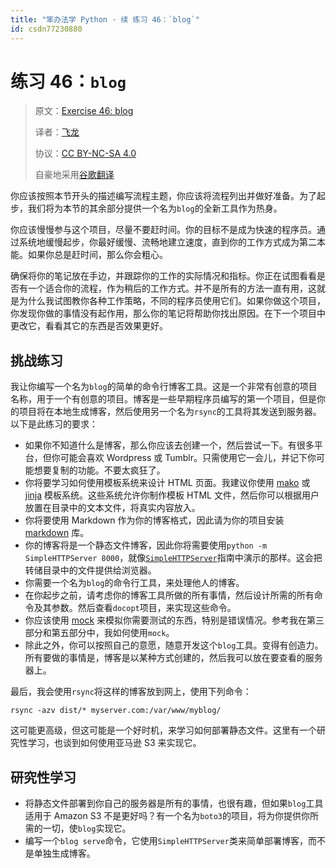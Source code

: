 ```yaml
---
title: "笨办法学 Python · 续 练习 46：`blog`"
id: csdn77230880
---
```


# 练习 46：`blog`

> 原文：[Exercise 46: blog](https://learncodethehardway.org/more-python-book/ex46.html)
> 
> 译者：[飞龙](https://github.com/wizardforcel)
> 
> 协议：[CC BY-NC-SA 4.0](http://creativecommons.org/licenses/by-nc-sa/4.0/)
> 
> 自豪地采用[谷歌翻译](https://translate.google.cn/)

你应该按照本节开头的描述编写流程主题，你应该将流程列出并做好准备。为了起步，我们将为本节的其余部分提供一个名为`blog`的全新工具作为热身。

你应该慢慢参与这个项目，尽量不要赶时间。你的目标不是成为快速的程序员。通过系统地缓慢起步，你最好缓慢、流畅地建立速度，直到你的工作方式成为第二本能。如果你总是赶时间，那么你会粗心。

确保将你的笔记放在手边，并跟踪你的工作的实际情况和指标。你正在试图看看是否有一个适合你的流程，作为稍后的工作方式。并不是所有的方法一直有用，这就是为什么我试图教你各种工作策略，不同的程序员使用它们。如果你做这个项目，你发现你做的事情没有起作用，那么你的笔记将帮助你找出原因。在下一个项目中更改它，看看其它的东西是否效果更好。

## 挑战练习

我让你编写一个名为`blog`的简单的命令行博客工具。这是一个非常有创意的项目名称，用于一个有创意的项目。博客是一些早期程序员编写的第一个项目，但是你的项目将在本地生成博客，然后使用另一个名为`rsync`的工具将其发送到服务器。以下是此练习的要求：

*   如果你不知道什么是博客，那么你应该去创建一个，然后尝试一下。有很多平台，但你可能会喜欢 Wordpress 或 Tumblr。只需使用它一会儿，并记下你可能想要复制的功能。不要太疯狂了。
*   你将要学习如何使用模板系统来设计 HTML 页面。我建议你使用 [mako](http://www.makotemplates.org/) 或 [jinja](http://jinja.pocoo.org/) 模板系统。这些系统允许你制作模板 HTML 文件，然后你可以根据用户放置在目录中的文本文件，将真实内容放入。
*   你将要使用 Markdown 作为你的博客格式，因此请为你的项目安装 [markdown](https://pypi.python.org/pypi/Markdown) 库。
*   你的博客将是一个静态文件博客，因此你将需要使用`python -m SimpleHTTPServer 8000`，就像[`SimpleHTTPServer`](https://docs.python.org/2/library/simplehttpserver.html)指南中演示的那样。这会把转储目录中的文件提供给浏览器。
*   你需要一个名为`blog`的命令行工具，来处理他人的博客。
*   在你起步之前，请考虑你的博客工具所做的所有事情，然后设计所需的所有命令及其参数。然后查看`docopt`项目，来实现这些命令。
*   你应该使用 [mock](https://pypi.python.org/pypi/mock) 来模拟你需要测试的东西，特别是错误情况。参考我在第三部分和第五部分中，我如何使用`mock`。
*   除此之外，你可以按照自己的意愿，随意开发这个`blog`工具。变得有创造力。所有要做的事情是，博客是以某种方式创建的，然后我可以放在要查看的服务器上。

最后，我会使用`rsync`将这样的博客放到网上，使用下列命令：

```
rsync -azv dist/* myserver.com:/var/www/myblog/
```

这可能更高级，但这可能是一个好时机，来学习如何部署静态文件。这里有一个研究性学习，也谈到如何使用亚马逊 S3 来实现它。

## 研究性学习

*   将静态文件部署到你自己的服务器是所有的事情，也很有趣，但如果`blog`工具适用于 Amazon S3 不是更好吗？有一个名为`boto3`的项目，将为你提供你所需的一切，使`blog`实现它。
*   编写一个`blog serve`命令，它使用`SimpleHTTPServer`类来简单部署博客，而不是单独生成博客。